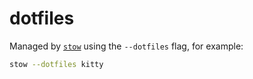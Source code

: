 # dotfiles

Managed by [`stow`](https://www.gnu.org/software/stow/) using the `--dotfiles` flag, for example:
```bash
stow --dotfiles kitty
```
